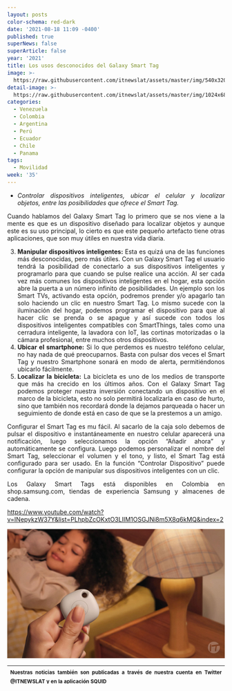 ```yaml
---
layout: posts
color-schema: red-dark
date: '2021-08-18 11:09 -0400'
published: true
superNews: false
superArticle: false
year: '2021'
title: Los usos desconocidos del Galaxy Smart Tag
image: >-
  https://raw.githubusercontent.com/itnewslat/assets/master/img/540x320/Galaxy-tag-p.jpg
detail-image: >-
  https://raw.githubusercontent.com/itnewslat/assets/master/img/1024x680/Galaxy-tag-g.jpg
categories:
  - Venezuela
  - Colombia
  - Argentina
  - Perú
  - Ecuador
  - Chile
  - Panama
tags:
  - Movilidad
week: '35'
---
```

<p style="text-align: justify;"><strong></strong></p>

<ul style="list-style-type: disc; text-align: justify;">
	<li><em>Controlar dispositivos inteligentes, ubicar el celular y localizar objetos, </em><em>entre las posibilidades que ofrece el Smart Tag.</em></li>
</ul>
<p style="text-align: justify;">Cuando hablamos del Galaxy Smart Tag lo primero que se nos viene a la mente es que es un dispositivo diseñado para localizar objetos y aunque este es su uso principal, lo cierto es que este pequeño artefacto tiene otras aplicaciones, que son muy útiles en nuestra vida diaria.</p>

<ol style="text-align: justify;" start="3">
	<li><strong>Manipular dispositivos inteligentes:</strong> Esta es quizá una de las funciones más desconocidas, pero más útiles. Con un Galaxy Smart Tag el usuario tendrá la posibilidad de conectarlo a sus dispositivos inteligentes y programarlo para que cuando se pulse realice una acción. Al ser cada vez más comunes los dispositivos inteligentes en el hogar, esta opción abre la puerta a un número infinito de posibilidades. Un ejemplo son los Smart TVs, activando esta opción, podremos prender y/o apagarlo tan solo haciendo un clic en nuestro Smart Tag. Lo mismo sucede con la iluminación del hogar, podemos programar el dispositivo para que al hacer clic se prenda o se apague y así sucede con todos los dispositivos inteligentes compatibles con SmartThings, tales como una cerradura inteligente, la lavadora con IoT, las cortinas motorizadas o la cámara profesional, entre muchos otros dispositivos.</li>
	<li><strong>Ubicar el smartphone:</strong> Si lo que perdemos es nuestro teléfono celular, no hay nada de qué preocuparnos. Basta con pulsar dos veces el Smart Tag y nuestro Smartphone sonará en modo de alerta, permitiéndonos ubicarlo fácilmente.</li>
	<li><strong>Localizar la bicicleta:</strong> La bicicleta es uno de los medios de transporte que más ha crecido en los últimos años. Con el Galaxy Smart Tag podemos proteger nuestra inversión conectando un dispositivo en el marco de la bicicleta, esto no solo permitirá localizarla en caso de hurto, sino que también nos recordará donde la dejamos parqueada o hacer un seguimiento de donde está en caso de que se la prestemos a un amigo.</li>
</ol>
<p style="text-align: justify;">Configurar el Smart Tag es mu fácil. Al sacarlo de la caja solo debemos de pulsar el dispositivo e instantáneamente en nuestro celular aparecerá una notificación, luego seleccionamos la opción “Añadir ahora” y automáticamente se configura. Luego podemos personalizar el nombre del Smart Tag, seleccionar el volumen y el tono, y listo, el Smart Tag está configurado para ser usado. En la función “Controlar Dispositivo” puede configurar la opción de manipular sus dispositivos inteligentes con un clic.</p>
<p style="text-align: justify;">Los Galaxy Smart Tags está disponibles en Colombia en shop.samsung.com, tiendas de experiencia Samsung y almacenes de cadena.</p>
<p style="text-align: justify;"><a href="https://www.youtube.com/watch?v=INepykzW37Y&amp;list=PLhpbZcOKxtO3LIIM1OSGJNi8m5X8q6kMQ&amp;index=2">https://www.youtube.com/watch?v=INepykzW37Y&amp;list=PLhpbZcOKxtO3LIIM1OSGJNi8m5X8q6kMQ&amp;index=2</a></p>
<p style="text-align: justify;"></p>

![](https://raw.githubusercontent.com/itnewslat/assets/master/img/540x320/Galaxy-tag-p.jpg)


<table style="height: 42px;" width="569">
<tbody>
<tr>
<td style="text-align: justify;"><sub><strong>Nuestras noticias también son publicadas a través de nuestra cuenta en Twitter <a href="https://twitter.com/itnewslat?lang=es">@ITNEWSLAT</a> y en la aplicación <a href="https://squidapp.co/en/">SQUID</a></strong></sub></td>
</tr>
</tbody>
</table>